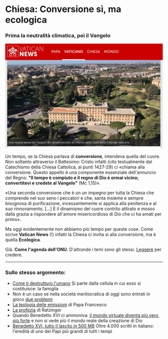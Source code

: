 # Chiesa: Conversione sì, ma ecologica

### Prima la neutralità climatica, poi il Vangelo

![intestazione del sito Vatican News](/img/chiesa-conversione-ecologica.jpeg)

Un tempo, se la Chiesa parlava di **conversione**, intendeva quella del cuore. Non soltanto attraverso il Battesimo: Cristo infatti (cito testualmente dal Catechismo della Chiesa Cattolica, ai punti 1427-29) ci «chiama alla conversione. Questo appello è una componente essenziale dell'annuncio del Regno: **"Il tempo è compiuto e il regno di Dio è ormai vicino; convertitevi e credete al Vangelo"** (Mc 1,15)».

«Una seconda conversione che è un un impegno per tutta la Chiesa che comprende nel suo seno i peccatori e che, santa insieme e sempre bisognosa di purificazione, incessantemente si applica alla penitenza e al suo rinnovamento. [...] È il dinamismo del cuore contrito attirato e mosso dalla grazia a rispondere all'amore misericordioso di Dio che ci ha amati per primo».

Ma oggi evidentemente non abbiamo più tempo per queste cose. Come scrive **Vatican News** (!) infatti la Chiesa ci invita sì alla conversione, ma è quella **Ecologica**.

Già. **Come l'agenda dell'ONU**. D'altronde i temi sono gli stessi. [Leggere](https://www.vaticannews.va/it/vaticano/news/2023-11/vaticano-programma-mobilita-conversione-ecologica-governatorato.html) per credere.

---
### Sullo stesso argomento:
- [Come ti destrutturo l'umano](/articles/2024-02-17-famiglia-una-ideologia.html) Si parte dalla cellula in cui esso si costituisce: la famiglia
- Non è un caso se nella società meritocratica di oggi sono entrati in gioco [due problemi](/articles/2024-02-14-siate-efficienti.html)
- [La teologia delle emissioni](/articles/2023-10-20-teologia-delle-emissioni.html) di Papa Francesco
- [La profezia](/articles/2024-02-01-profezia-ratzinger.html) di Ratzinger
- Quando Benedetto XVI ci ammoniva: [il mondo virtuale diventa più vero, più forte](/articles/2023-08-01-non-conformatevi-al-mondo.html) e non si vede più il mondo reale della creazione di Dio
- [Benedetto XVI, tutto il lascito in 500 MB](/articles/2023-01-20-benedetto-xvi.html) Oltre 4.000 scritti in italiano: l'eredità di uno dei Papi più grandi di tutti i tempi